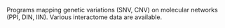 Programs mapping genetic variations (SNV, CNV) on molecular networks (PPI, DIN, IIN). Various interactome data are available.